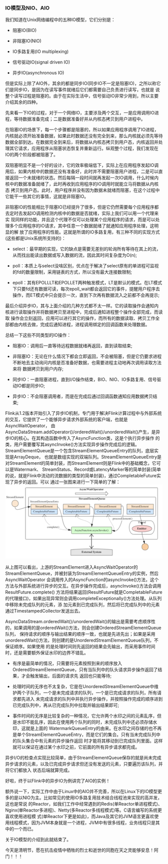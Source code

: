 ### IO模型及NIO、AIO

我们知道在Unix网络编程中的五种IO模型，它们分别是：
  * 阻塞IO(BIO)

  * 非阻塞IO(NIO)

  * IO多路复用(IO multiplexing)

  * 信号驱动IO(signal driven IO)

  * 异步IO(asynchronous IO)

但是实际上除了AIO外，其余的都是同步IO(同步IO不一定是阻塞IO)，之所以称它们是同步IO，是因为在读写事件就绪后它们都需要自己负责进行读写，也就是
说整个读写过程是阻塞的。由于在实际生活中，信号驱动IO非常少用到，所以主要介绍其余的四种。

先来看一下IO的过程，对于一个网络IO，主要涉及两个交互，一是应用调用IO进程，等待数据准备完成；二是数据准备好并从内核态拷贝到用户进程中。

在阻塞IO的场景下，每一个步骤都是阻塞的，所以如果应用程序调用了IO进程，内核就必须开始准备数据，如果此时数据还没有完全到来，那么内核就必须先等待
数据全部到达。在数据完全到来后，将数据从内核态拷贝到用户态，内核返回并处理其它请求，应用程序从阻塞状态恢复并重新运行。纵观整个过程，我们发现在
IO的两个阶段都被阻塞了。

双阻塞明显不是一个好的设计，它的效率极端低下，实际上在应用程序发起IO调用后，如果内核中的数据还没有准备好，此时并不需要阻塞用户进程，二是可以直
接返回一个未就绪的状态。然后每隔一段时间就再发起一次IO调用，什么时候内核中的数据准备就绪了，此时再收到应用程序的IO调用时就能立马将数据从内核态
拷贝到用户态。此时，用户程序并没有因为数据未就绪而阻塞，在这个过程中它能干一些其它的事情，这就是非阻塞IO。

非阻塞IO的性能相比于阻塞IO已经提升了很多，但是它仍然需要每个应用程序都去定时去发起IO调用检测内核中的数据是否就绪，实际上我们可以用一个代理来实
现同样的功能，并且这个代理不仅可以处理某个应用程序的请求，而是可以处理多个应用程序的IO请求，其中任意一个数据就绪了就通知应用程序处理，这明显的解
放了应用程序的性能。这就是所谓的IO多路复用，有三种不同的实现方式(这些都是Unix系统所支持的)：
  * select：最早期的实现，它的缺点是需要无差别的轮询所有等待在其上的流，从而找出能读出数据或写入数据的流，因此其时间复杂度为O(n);

  * poll：本质上与select没啥区别，优点在于解决了select原有的单进程可监视的fd的数量限制，采用链表的方式，所以没有最大连接数限制;

  * epoll：其有EPOLLLT和EPOLLET两种触发模式，LT是默认的模式。在LT模式下只要fd还有数据可读，每次epoll_wait都会返回它的事件，提醒用户程序去
  操作，而ET模式中只会提示一次，直到下次再有数据流入之前都不会再提示;

最后介绍异步IO，其与上面介绍的几种方式都不太一样。它的读取操作会通知内核进行读取操作并将数据拷贝至进程中，完成后通知进程整个操作全部完成，而读取
操作会立刻返回，应用可以进行其它的操作，而所有的数据读取、拷贝工作全部都由内核去做，完成后通知进程，进程调用绑定的回调函数来处理数据。

总结一下这些不同类型的IO操作：
  * 阻塞IO：调用后一直等待远程数据就绪再返回，直到读取结束;

  * 非阻塞IO：无论在什么情况下都会立即返回，不会被阻塞，但是它仍要求进程不断地去主动询问内核是否准备好数据，也需要进程主动地再次调用读取方法来将
  数据拷贝到用户内存;

  * 同步IO：一直阻塞进程，直到I/O操作结束，BIO、NIO、IO多路复用、信号驱动IO都是同步IO;

  * 异步IO：不会阻塞调用者，而是在完成后通过回调函数通知应用数据拷贝结束;

Flink从1.2版本开始引入了异步IO机制，专门用于解决Flink计算过程中与外部系统的交互，它提供了一个能够异步请求外部系统的客户端，也就是AsyncWaitOperator，
由AsyncDataStream.addOperator()/orderedWait()/unorderedWait()产生，是异步IO的核心。在其构造函数中传入了AsyncFunction类，这是个执行异步操作
的类，用户需要覆写其asyncInvoke()方法实现异步操作完成后的逻辑。StreamElementQueue是一个包含StreamElementQueueEntry的队列，底层实现是ArrayDeque，
也就是数组实现的双端队列。StreamElementQueueEntry是对StreamElement的简单封装，而StreamElement则是Flink中的基础概念，它可以是Watermark、
StreamStatus、Record或LatencyMarker等的简单封装(简单的说，就是Flink中流动的流数据的类型的简单封装)，通过CompletableFuture实现了异步的返回。可以
通过一张图来进行一下简单的了解：
![AsyncIO](../images/asyncio.png "AsyncIO")

从上图可以看出，上游的StreamElement进入AsyncWaitOperator的StreamElementQueue，并被封装为StreamElementQueueEntry的实例，然后AsyncWaitOperator
会调用传入的AsyncFunction的asyncInvoke()方法，这个方法与外部系统进行异步的交互。在异步操作完成后，asyncInvoke()方法会调用ResultFuture.complete()
方法将结果返回(ResultFuture就是CompletableFuture的代理接口)，如果出现异常则会调用completeExceptionally()方法处理。从队列中移除未完成队列的元素，添
加元素到已完成队列，然后将已完成队列中的元素通过TimestampedCollector发送出去。

AsyncDataStream.orderedWait()/unorderedWait()的输出是需要考虑顺序性的，如果调用的是orderedWait()方法，则会创建OrderedStreamElementQueue队列，
保持请求的顺序与输出结果的顺序一致，也就是先进先出；如果是采用unorderedWait()方法，则创建的是UnorderedStreamElementQueue队列，不保证顺序。如果使用
的是处理时间则先返回的结果会先输出，而采用事件时间时，还是需要额外保证水印的边界不错乱。
  * 有序是最简单的情况，只需要将元素按照到来的顺序放入OrderedStreamElementQueue，只有当队列中的队头请求异步操作返回了结果，才会触发输出，后面的请求先
  返回也只能等待;

  * 处理时间的无序也不太复杂，它是在UnorderedStreamElementQueue中维护两个子队列，一个是未完成请求的队列，一个是已完成请求的队列，所有请求都先进入
  未完成请求的队列中并执行异步操作，并按照操作完成的顺序进到已完成队列中，再从已完成队列中拉取并输出结果即可;

  * 事件时间的无序是比较复杂的一种情况，它允许两个水印之间的元素乱序，但是水印不能乱序，因此在使用两个队列的同时，未完成队列中还必须存储水印，这就是上面的
  WatermarkQueueEntry的由来。在水印之间存储的也不再是单个StreamElementQueueEntry，而是它们的集合。只有当未完成队列中的队头集合中有元素的异步操作返回
  时才能将其移动到已完成队列里面。这样就可以保证在通过某个水印之前，它前面的所有异步请求都完成。

异步I/O的检查点实现比较简单，由于StreamElementQueue保存的就是尚未完成异步请求的元素，以及已完成异步请求但还没有发送的元素，只要遍历该队列，并将它们都放入
状态后端就算完成。

好啦，终于以Flink中的异步IO为例讲完了AIO的实例！

额外说一下，实际工作中由于Linux中的AIO并不完善，所以在Linux下的IO模型更多的是以NIO为主。比如常见的使用IO多路复用技术结合线程池来实现的高并发，这也是常说
的Reactor，如我们工作中经常遇到的Redis(单Reactor单进程模式)、Nginx(单Reactor多进程)、Netty(多Reactor多线程模式)等。C语言编写的系统更喜欢使用进程模
式(单Reactor下更是如此)，而Java及其它的JVM语言更喜欢使用线程模式，因为JVM本身就是一个进程，JVM中有很多线程，业务线程只是其中的一个而已。

关于IO模型的介绍到此就结束了。

今天是清明节，愿在抗击疫情中牺牲的烈士和逝世的同胞在天之灵能够安息！阿门！！！